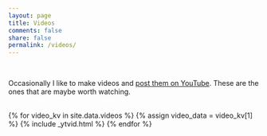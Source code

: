 ```yaml
---
layout: page
title: Videos
comments: false
share: false
permalink: /videos/
---  
```

<br>
<p class="big-text">
Occasionally I like to make videos and <a href="https://www.youtube.com/channel/UCsxzwGbltGGsMIBJWA3pZFw">post them on YouTube</a>. 
These are the ones that are maybe worth watching.
</p>
<br>
{% for video_kv in site.data.videos %}
    {% assign video_data = video_kv[1] %}
    {% include _ytvid.html %}
{% endfor %}
